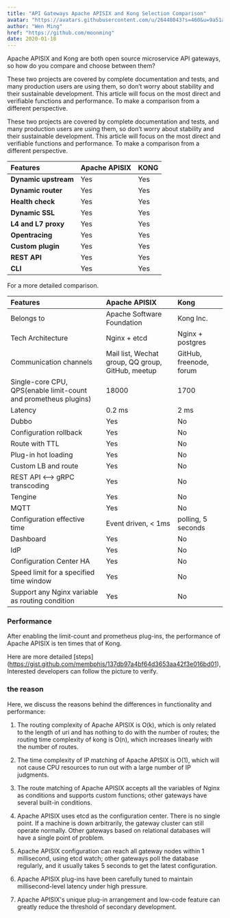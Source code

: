 ```yaml
---
title: "API Gateways Apache APISIX and Kong Selection Comparison"
avatar: "https://avatars.githubusercontent.com/u/26448043?s=460&u=9a51a2ee99658ea30918952675fdffeca8b5dc4c&v=4"
author: "Wen Ming"
href: "https://github.com/moonming"
date: 2020-01-18
---
```


Apache APISIX and Kong are both open source microservice API gateways, so how do you compare and choose between them?

These two projects are covered by complete documentation and tests, and many production users are using them, so don’t worry about stability and their sustainable development. This article will focus on the most direct and verifiable functions and performance. To make a comparison from a different perspective.

These two projects are covered by complete documentation and tests, and many production users are using them, so don’t worry about stability and their sustainable development. This article will focus on the most direct and verifiable functions and performance. To make a comparison from a different perspective.

| **Features**         | **Apache APISIX** | **KONG** |
| :------------------- | :---------------- | :------- |
| **Dynamic upstream** | Yes               | Yes      |
| **Dynamic router**   | Yes               | Yes      |
| **Health check**     | Yes               | Yes      |
| **Dynamic SSL**      | Yes               | Yes      |
| **L4 and L7 proxy**  | Yes               | Yes      |
| **Opentracing**      | Yes               | Yes      |
| **Custom plugin**    | Yes               | Yes      |
| **REST API**         | Yes               | Yes      |
| **CLI**              | Yes               | Yes      |

For a more detailed comparison.


| **Features**                                                    | **Apache APISIX**                                 | **Kong**                |
| :-------------------------------------------------------------- | :------------------------------------------------ | :---------------------- |
| Belongs to                                                      | Apache Software Foundation                        | Kong Inc.               |
| Tech Architecture                                               | Nginx + etcd                                      | Nginx + postgres        |
| Communication channels                                          | Mail list, Wechat group, QQ group, GitHub, meetup | GitHub, freenode, forum |
| Single-core CPU, QPS(enable limit-count and prometheus plugins) | 18000                                             | 1700                    |
| Latency                                                         | 0.2 ms                                            | 2 ms                    |
| Dubbo                                                           | Yes                                               | No                      |
| Configuration rollback                                          | Yes                                               | No                      |
| Route with TTL                                                  | Yes                                               | No                      |
| Plug-in hot loading                                             | Yes                                               | No                      |
| Custom LB and route                                             | Yes                                               | No                      |
| REST API <--> gRPC transcoding                                  | Yes                                               | No                      |
| Tengine                                                         | Yes                                               | No                      |
| MQTT                                                            | Yes                                               | No                      |
| Configuration effective time                                    | Event driven, < 1ms                               | polling, 5 seconds      |
| Dashboard                                                       | Yes                                               | No                      |
| IdP                                                             | Yes                                               | No                      |
| Configuration Center HA                                         | Yes                                               | No                      |
| Speed limit for a specified time window                         | Yes                                               | No                      |
| Support any Nginx variable as routing condition                 | Yes                                               | No                      |

### Performance
After enabling the limit-count and prometheus plug-ins, the performance of Apache APISIX is ten times that of Kong.

Here are more detailed [steps] (https://gist.github.com/membphis/137db97a4bf64d3653aa42f3e016bd01),
Interested developers can follow the picture to verify.

### the reason
Here, we discuss the reasons behind the differences in functionality and performance:
1. The routing complexity of Apache APISIX is O(k), which is only related to the length of uri and has nothing to do with the number of routes; the routing time complexity of kong is O(n), which increases linearly with the number of routes.

2. The time complexity of IP matching of Apache APISIX is O(1), which will not cause CPU resources to run out with a large number of IP judgments.

3. The route matching of Apache APISIX accepts all the variables of Nginx as conditions and supports custom functions; other gateways have several built-in conditions.

4. Apache APISIX uses etcd as the configuration center. There is no single point. If a machine is down arbitrarily, the gateway cluster can still operate normally. Other gateways based on relational databases will have a single point of problem.

5. Apache APISIX configuration can reach all gateway nodes within 1 millisecond, using etcd watch; other gateways poll the database regularly, and it usually takes 5 seconds to get the latest configuration.

6. Apache APISIX plug-ins have been carefully tuned to maintain millisecond-level latency under high pressure.

7. Apache APISIX's unique plug-in arrangement and low-code feature can greatly reduce the threshold of secondary development.

